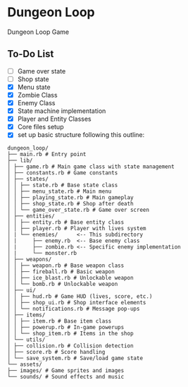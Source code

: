 # Dungeon Loop

Dungeon Loop Game

## To-Do List

- [ ] Game over state
- [ ] Shop state
- [x] Menu state
- [x] Zombie Class
- [x] Enemy Class
- [x] State machine implementation
- [x] Player and Entity Classes
- [x] Core files setup
- [x] set up basic structure following this outline:

```
dungeon_loop/
├── main.rb # Entry point
├── lib/
│ ├── game.rb # Main game class with state management
│ ├── constants.rb # Game constants
│ ├── states/
│ │ ├── state.rb # Base state class
│ │ ├── menu_state.rb # Main menu
│ │ ├── playing_state.rb # Main gameplay
│ │ ├── shop_state.rb # Shop after death
│ │ └── game_over_state.rb # Game over screen
│ ├── entities/
│ │ ├── entity.rb # Base entity class
│ │ ├── player.rb # Player with lives system
│ | └── enemies/      <-- This subdirectory
│ |     ├── enemy.rb  <-- Base enemy class
│ |     ├── zombie.rb <-- Specific enemy implementation
│ |     └── monster.rb
│ ├── weapons/
│ │ ├── weapon.rb # Base weapon class
│ │ ├── fireball.rb # Basic weapon
│ │ ├── ice_blast.rb # Unlockable weapon
│ │ └── bomb.rb # Unlockable weapon
│ ├── ui/
│ │ ├── hud.rb # Game HUD (lives, score, etc.)
│ │ ├── shop_ui.rb # Shop interface elements
│ │ └── notifications.rb # Message pop-ups
│ ├── items/
│ │ ├── item.rb # Base item class
│ │ ├── powerup.rb # In-game powerups
│ │ └── shop_item.rb # Items in the shop
│ └── utils/
│ ├── collision.rb # Collision detection
│ ├── score.rb # Score handling
│ └── save_system.rb # Save/load game state
└── assets/
├── images/ # Game sprites and images
└── sounds/ # Sound effects and music
```
